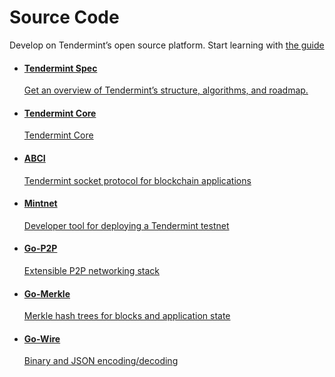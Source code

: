 # Source Code
Develop on Tendermint&rsquo;s open source platform. Start learning with [the guide](/docs/guides/app-development)

<ul>
  <li><a href="http://github.com/tendermint/tendermint/wiki">
    <h4>Tendermint Spec</h4>
    <p>Get an overview of Tendermint&rsquo;s structure, algorithms, and roadmap.</p>
  </a></li>
  <li><a href="https://github.com/tendermint/tendermint">
    <h4>Tendermint Core</h4>
    <p>Tendermint Core</p>
  </a></li>
  <li><a href="https://github.com/tendermint/abci">
    <h4>ABCI</h4>
    <p>Tendermint socket protocol for blockchain applications</p>
  </a></li>
  <li><a href="https://github.com/tendermint/mintnet">
    <h4>Mintnet</h4>
    <p>Developer tool for deploying a Tendermint testnet</p>
  </a></li>
  <li><a href="https://github.com/tendermint/go-p2p">
    <h4>Go-P2P</h4>
    <p>Extensible P2P networking stack</p>
  </a></li>
  <li><a href="https://github.com/tendermint/go-merkle">
    <h4>Go-Merkle</h4>
    <p>Merkle hash trees for blocks and application state</p>
  </a></li>
  <li><a href="https://github.com/tendermint/go-wire">
    <h4>Go-Wire</h4>
    <p>Binary and JSON encoding/decoding</p>
  </a></li>
</ul>
